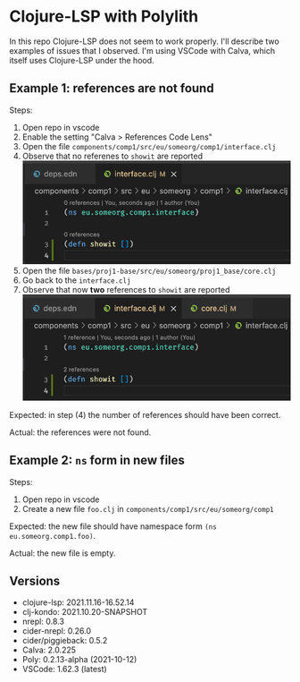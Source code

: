 Clojure-LSP with Polylith
=========================

In this repo Clojure-LSP does not seem to work properly. I'll describe two
examples of issues that I observed. I'm using VSCode with Calva, which itself
uses Clojure-LSP under the hood.

Example 1: references are not found
-----------------------------------

Steps:

1. Open repo in vscode
2. Enable the setting "Calva > References Code Lens"
3. Open the file `components/comp1/src/eu/someorg/comp1/interface.clj`
4. Observe that no referenes to `showit` are reported ![before](before.png)
5. Open the file `bases/proj1-base/src/eu/someorg/proj1_base/core.clj`
6. Go back to the `interface.clj`
7. Observe that now **two** references to `showit` are reported ![after](after.png)

Expected: in step (4) the number of references should have been correct.

Actual: the references were not found.

Example 2: `ns` form in new files
---------------------------------

Steps:

1. Open repo in vscode
2. Create a new file `foo.clj` in `components/comp1/src/eu/someorg/comp1`

Expected: the new file should have namespace form `(ns eu.someorg.comp1.foo)`.

Actual: the new file is empty.

Versions
--------

* clojure-lsp: 2021.11.16-16.52.14
* clj-kondo: 2021.10.20-SNAPSHOT
* nrepl: 0.8.3
* cider-nrepl: 0.26.0
* cider/piggieback: 0.5.2
* Calva: 2.0.225
* Poly: 0.2.13-alpha (2021-10-12)
* VSCode: 1.62.3 (latest)
